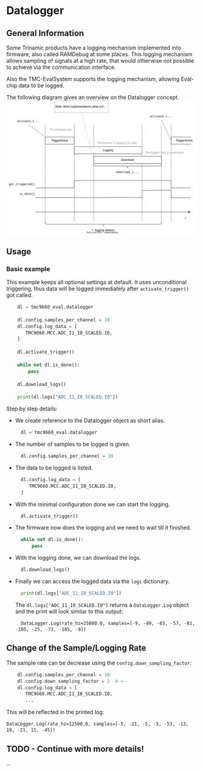 
# Datalogger

## General Information

Some Trinamic products have a logging mechanism implemented into firmware, also called RAMDebug at some places.
This logging mechanism allows sampling of signals at a high rate, that would otherwise not possible to achieve via the communication interface.

Also the TMC-EvalSystem supports the logging mechanism, allowing Eval-chip data to be logged.

The following diagram gives an overview on the Datalogger concept. 
![Datalogger Diagram](datalogger.drawio.svg)

## Usage

### Basic example

This example keeps all optional settings at default.
It uses unconditional triggering, thus data will be logged immediately after `activate_trigger()` got called.

```py
    dl = tmc9660_eval.datalogger

    dl.config.samples_per_channel = 10
    dl.config.log_data = [
       TMC9660.MCC.ADC_I1_I0_SCALED.I0,
    ]

    dl.activate_trigger()

    while not dl.is_done():
        pass

    dl.download_logs()

    print(dl.logs["ADC_I1_I0_SCALED.I0"])
```

Step by step details:

* We create reference to the Datalogger object as short alias.
  ```py
    dl = tmc9660_eval.datalogger
  ```
* The number of samples to be logged is given.
  ```py
    dl.config.samples_per_channel = 10
  ```
* The data to be logged is listed.
  ```py
    dl.config.log_data = [
       TMC9660.MCC.ADC_I1_I0_SCALED.I0,
    ]
  ```
* With the minimal configuration done we can start the logging.
  ```py
    dl.activate_trigger()
  ```
* The firmware now does the logging and we need to wait till it finished.
  ```py
    while not dl.is_done():
        pass
  ```
* With the logging done, we can download the logs.
  ```py
    dl.download_logs()
  ```
* Finally we can access the logged data via the `logs` dictionary.
  ```py
    print(dl.logs["ADC_I1_I0_SCALED.I0"])
  ```
  The `dl.logs["ADC_I1_I0_SCALED.I0"]` returns a `DataLogger.Log` object and the print will look similar to this output:
  ```
    DataLogger.Log(rate_hz=25000.0, samples=[-9, -49, -65, -57, -81, -105, -25, -73, -105, -9])
  ```

## Change of the Sample/Logging Rate

The sample rate can be decrease using the `config.down_sampling_factor`:

```py
    dl.config.samples_per_channel = 10
    dl.config.down_sampling_factor = 2  # <--
    dl.config.log_data = [
       TMC9660.MCC.ADC_I1_I0_SCALED.I0,
       ...
```

This will be reflected in the printed log:

```
DataLogger.Log(rate_hz=12500.0, samples=[-5, -21, -5, -5, -53, -13, 19, -21, 11, -45])
```

## TODO - Continue with more details!

...